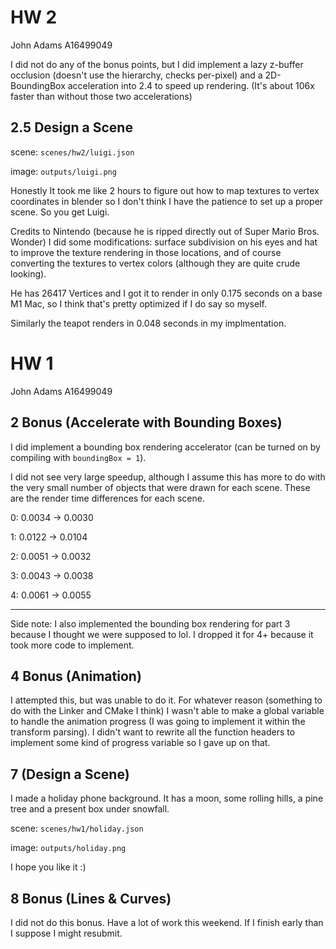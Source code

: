 # HW 2
John Adams A16499049

I did not do any of the bonus points, but I did implement a lazy z-buffer occlusion (doesn't use the hierarchy, checks per-pixel) and a 2D-BoundingBox acceleration into 2.4 to speed up rendering. (It's about 106x faster than without those two accelerations)

## 2.5 Design a Scene

scene: `scenes/hw2/luigi.json`

image: `outputs/luigi.png`

Honestly It took me like 2 hours to figure out how to map textures to vertex coordinates in blender so I don't think I have the patience to set up a proper scene. So you get Luigi.

Credits to Nintendo (because he is ripped directly out of Super Mario Bros. Wonder) I did some modifications: surface subdivision on his eyes and hat to improve the texture rendering in those locations, and of course converting the textures to vertex colors (although they are quite crude looking).

He has 26417 Vertices and I got it to render in only 0.175 seconds on a base M1 Mac, so I think that's pretty optimized if I do say so myself.

Similarly the teapot renders in 0.048 seconds in my implmentation.


#  HW 1
John Adams A16499049


## 2 Bonus (Accelerate with Bounding Boxes)
I did implement a bounding box rendering accelerator
(can be turned on by compiling with `boundingBox = 1`).

I did not see very large speedup, although I assume this has more to do with the very small number of objects that were drawn for each scene. These are the render time differences for each scene.

0: 0.0034 -> 0.0030

1: 0.0122 -> 0.0104

2: 0.0051 -> 0.0032

3: 0.0043 -> 0.0038

4: 0.0061 -> 0.0055

---

Side note: I also implemented the bounding box rendering for part 3 because I thought we were supposed to lol. I dropped it for 4+ because it took more code to implement.

## 4 Bonus (Animation)
I attempted this, but was unable to do it. For whatever reason (something to do with the Linker and CMake I think) I wasn't able to make a global variable to handle the animation progress (I was going to implement it within the transform parsing). I didn't want to rewrite all the function headers to implement some kind of progress variable so I gave up on that.


## 7 (Design a Scene)
I made a holiday phone background. It has a moon, some rolling hills, a pine tree and a present box under snowfall.

scene: `scenes/hw1/holiday.json`

image: `outputs/holiday.png`

I hope you like it :)


## 8 Bonus (Lines & Curves)
I did not do this bonus. Have a lot of work this weekend. If I finish early than I suppose I might resubmit.